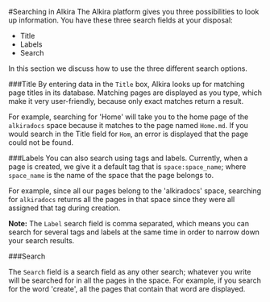 #Searching in Alkira
The Alkira platform gives you three possibilities to look up information. You have these three search fields at your disposal:

* Title
* Labels
* Search

In this section we discuss how to use the three different search options.


###Title
By entering data in the `Title` box, Alkira looks up for matching page titles in its database. Matching pages are displayed as you type, which make it very user-friendly, because only exact matches return a result.

For example, searching for 'Home' will take you to the home page of the `alkiradocs` space because it matches to the page named `Home.md`. If you would search in the Title field for `Hom`, an error is displayed that the page could not be found.


###Labels
You can also search using tags and labels. Currently, when a page is created, we give it a default tag that is `space:space_name`; where `space_name` is the name of the space that the page belongs to.

For example, since all our pages belong to the 'alkiradocs' space, searching for `alkiradocs` returns all the pages in that space since they were all assigned that tag during creation.

__Note:__ The `Label` search field is comma separated, which means you can search for several tags and labels at the same time in order to narrow down your search results.


###Search

The `Search` field is a search field as any other search; whatever you write will be searched for in all the pages in the space. For example, if you search for the word 'create', all the pages that contain that word are displayed.